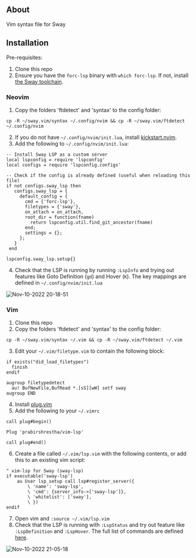 ## About

Vim syntax file for Sway

## Installation

Pre-requisites:
1. Clone this repo
1. Ensure you have the `forc-lsp` binary with `which forc-lsp`. If not, install [the Sway toolchain](https://fuellabs.github.io/sway/v0.25.2/introduction/installation.html).

### Neovim

1. Copy the folders 'ftdetect' and 'syntax' to the config folder: 
```
cp -R ~/sway.vim/syntax ~/.config/nvim && cp -R ~/sway.vim/ftdetect ~/.config/nvim
```
2. If you do not have `~/.config/nvim/init.lua`, install [kickstart.nvim](https://github.com/nvim-lua/kickstart.nvim).
3. Add the following to `~/.config/nvim/init.lua`:
```
-- Install Sway LSP as a custom	server
local lspconfig = require 'lspconfig'
local configs = require 'lspconfig.configs'

-- Check if the config is already defined (useful when reloading this file)
if not configs.sway_lsp then
   configs.sway_lsp = {
     default_config = {
       cmd = {'forc-lsp'},
       filetypes = {'sway'},
       on_attach = on_attach,
       root_dir = function(fname)
         return lspconfig.util.find_git_ancestor(fname)
       end;
       settings = {};
     };
   }
 end

lspconfig.sway_lsp.setup{}
```
4. Check that the LSP is running by running `:LspInfo` and trying out features like Goto Definition (`gd`) and Hover (`K`). The key mappings are defined in `~/.config/nvim/init.lua`

![Nov-10-2022 20-18-51](https://user-images.githubusercontent.com/47993817/201267485-dcff3e58-1b13-4215-9c77-c262f8bebdc5.gif)

### Vim

1. Clone this repo
2. Copy the folders 'ftdetect' and 'syntax' to the config folder: 
```
cp -R ~/sway.vim/syntax ~/.vim && cp -R ~/sway.vim/ftdetect ~/.vim
```
3. Edit your `~/.vim/filetype.vim` to contain the following block:
```
if exists("did_load_filetypes")
  finish
endif

augroup filetypedetect
  au! BufNewFile,BufRead *.[sS][wW] setf sway
augroup END
```
4. Install [plug.vim](https://github.com/junegunn/vim-plug)
5. Add the following to your `~/.vimrc`
```
call plug#begin()

Plug 'prabirshrestha/vim-lsp'

call plug#end()
```
6. Create a file called `~/.vim/lsp.vim` with the following contents, or add this to an existing vim script:
```
" vim-lsp for Sway (sway-lsp)
if executable('sway-lsp')
    au User lsp_setup call lsp#register_server({
        \ 'name': 'sway-lsp',
        \ 'cmd': {server_info->['sway-lsp']},
        \ 'whitelist': ['sway'],
        \ })
endif
```
7. Open vim and `:source ~/.vim/lsp.vim`
8. Check that the LSP is running with `:LspStatus` and try out feature like `:LspDefinition` and `:LspHover`. The full list of commands are defined [here](https://github.com/prabirshrestha/vim-lsp).

![Nov-10-2022 21-05-18](https://user-images.githubusercontent.com/47993817/201267452-4b51a037-6b49-464c-92c4-c0df50c15fd4.gif)
